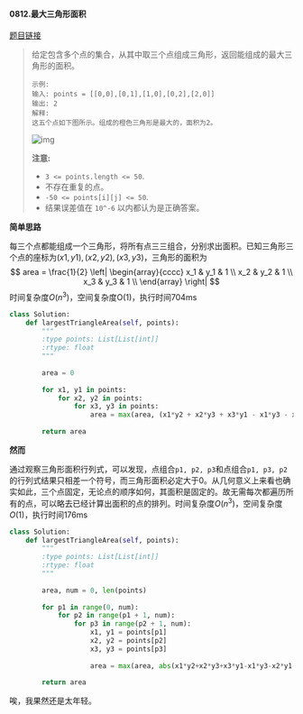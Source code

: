 #### 0812.最大三角形面积
[题目链接](https://leetcode-cn.com/problems/largest-triangle-area/)
> 给定包含多个点的集合，从其中取三个点组成三角形，返回能组成的最大三角形的面积。
>
> ```
> 示例:
> 输入: points = [[0,0],[0,1],[1,0],[0,2],[2,0]]
> 输出: 2
> 解释: 
> 这五个点如下图所示。组成的橙色三角形是最大的，面积为2。
> ```
>
> ![img](https://s3-lc-upload.s3.amazonaws.com/uploads/2018/04/04/1027.png)
>
> **注意:**
>
> - `3 <= points.length <= 50`.
> - 不存在重复的点。
> -  `-50 <= points[i][j] <= 50`.
> - 结果误差值在 `10^-6` 以内都认为是正确答案。

**简单思路**

每三个点都能组成一个三角形，将所有点三三组合，分别求出面积。已知三角形三个点的座标为$(x1, y1), (x2, y2), (x3, y3)$，三角形的面积为
$$
area = \frac{1}{2}
	   \left|
       \begin{array}{cccc}
    	x_1 & y_1 & 1 \\
   	 	x_2 & y_2 & 1 \\
    	x_3 & y_3 & 1 \\
    	\end{array}
    	\right|
$$
时间复杂度$O(n^3)$，空间复杂度O$(1)$，执行时间704ms

```python
class Solution:
    def largestTriangleArea(self, points):
        """
        :type points: List[List[int]]
        :rtype: float
        """
        
        area = 0
        
        for x1, y1 in points:
            for x2, y2 in points:
                for x3, y3 in points:
                    area = max(area, (x1*y2 + x2*y3 + x3*y1 - x1*y3 - x2*y1 - x3*y2) / 2)
                    
        return area
```

**然而**

通过观察三角形面积行列式，可以发现，点组合```p1, p2, p3```和点组合```p1, p3, p2```的行列式结果只相差一个符号，而三角形面积必定大于0。从几何意义上来看也确实如此，三个点固定，无论点的顺序如何，其面积是固定的。故无需每次都遍历所有的点，可以略去已经计算出面积的点的排列。时间复杂度$O(n^3)$，空间复杂度$O(1)$，执行时间176ms

```python
class Solution:
    def largestTriangleArea(self, points):
        """
        :type points: List[List[int]]
        :rtype: float
        """
        
        area, num = 0, len(points)
        
        for p1 in range(0, num):
            for p2 in range(p1 + 1, num):
                for p3 in range(p2 + 1, num):
                    x1, y1 = points[p1]
                    x2, y2 = points[p2]
                    x3, y3 = points[p3]
                    
                    area = max(area, abs(x1*y2+x2*y3+x3*y1-x1*y3-x2*y1-x3*y2) / 2)
                    
        return area
```

唉，我果然还是太年轻。